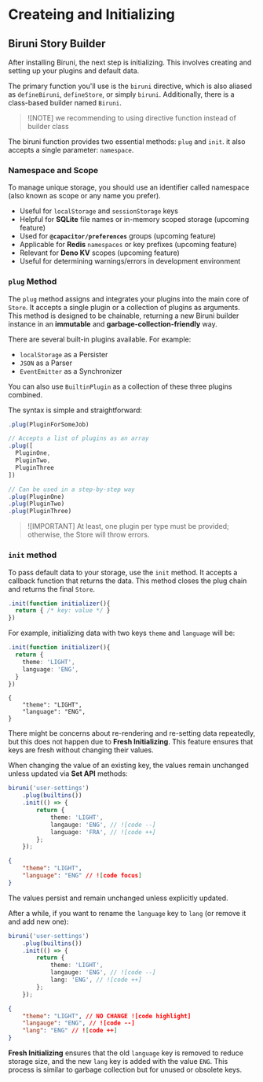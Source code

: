 # Createing and Initializing

## Biruni Story Builder

After installing Biruni, the next step is initializing. This involves creating and setting up your plugins and default data.

The primary function you'll use is the `biruni` directive, which is also aliased as `defineBiruni`, `defineStore`, or simply `biruni`. Additionally, there is a class-based builder named `Biruni`.

> ![NOTE]
> we recommending to using directive function instead of builder class

The biruni function provides two essential methods: `plug` and `init`. it also accepts a single parameter: `namespace`.

### Namespace and Scope

To manage unique storage, you should use an identifier called namespace (also known as scope or any name you prefer).

-   Useful for `localStorage` and `sessionStorage` keys
-   Helpful for **SQLite** file names or in-memory scoped storage (upcoming feature)
-   Used for **`@capacitor/preferences`** groups (upcoming feature)
-   Applicable for **Redis** `namespaces` or key prefixes (upcoming feature)
-   Relevant for **Deno KV** scopes (upcoming feature)
-   Useful for determining warnings/errors in development environment

### `plug` Method

The `plug` method assigns and integrates your plugins into the main core of `Store`. It accepts a single plugin or a collection of plugins as arguments. This method is designed to be chainable, returning a new Biruni builder instance in an **immutable** and **garbage-collection-friendly** way.

There are several built-in plugins available. For example:

-   `localStorage` as a Persister
-   `JSON` as a Parser
-   `EventEmitter` as a Synchronizer

You can also use `BuiltinPlugin` as a collection of these three plugins combined.

The syntax is simple and straightforward:

```typescript
.plug(PluginForSomeJob)

// Accepts a list of plugins as an array
.plug([
  PluginOne,
  PluginTwo,
  PluginThree
])

// Can be used in a step-by-step way
.plug(PluginOne)
.plug(PluginTwo)
.plug(PluginThree)
```

> ![IMPORTANT]
> At least, one plugin per type must be provided; otherwise, the Store will throw errors.

### `init` method

To pass default data to your storage, use the `init` method. It accepts a callback function that returns the data. This method closes the plug chain and returns the final `Store`.

```typescript
.init(function initializer(){
  return { /* key: value */ }
})
```

For example, initializing data with two keys `theme` and `language` will be:

```typescript
.init(function initializer(){
  return {
    theme: 'LIGHT',
    language: 'ENG',
  }
})
```

```jsonc
{
	"theme": "LIGHT",
	"language": "ENG",
}
```

There might be concerns about re-rendering and re-setting data repeatedly, but this does not happen due to **Fresh Initializing**. This feature ensures that keys are fresh without changing their values.

When changing the value of an existing key, the values remain unchanged unless updated via **Set API** methods:

```typescript
biruni('user-settings')
	.plug(builtins())
	.init(() => {
		return {
			theme: 'LIGHT',
			langauge: 'ENG', // ![code --]
			language: 'FRA', // ![code ++]
		};
	});
```

```json
{
	"theme": "LIGHT",
	"language": "ENG" // ![code focus]
}
```

The values persist and remain unchanged unless explicitly updated.

After a while, if you want to rename the `language` key to `lang` (or remove it and add new one):

```typescript
biruni('user-settings')
	.plug(builtins())
	.init(() => {
		return {
			theme: 'LIGHT',
			langauge: 'ENG', // ![code --]
			lang: 'ENG', // ![code ++]
		};
	});
```

```json
{
	"theme": "LIGHT", // NO CHANGE ![code highlight]
	"langauge": "ENG", // ![code --]
	"lang": "ENG" // ![code ++]
}
```

**Fresh Initializing** ensures that the old `language` key is removed to reduce storage size, and the new `lang` key is added with the value `ENG`. This process is similar to garbage collection but for unused or obsolete keys.
